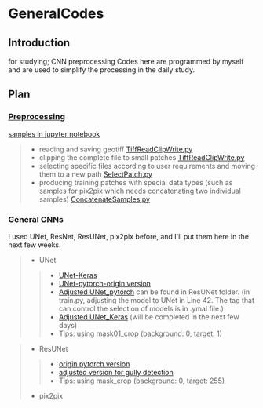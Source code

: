 
# GeneralCodes

## Introduction
for studying; CNN preprocessing
Codes here are programmed by myself and are used to simplify the processing in the daily study.

## Plan
### [Preprocessing](https://github.com/Sijin-Li/GeneralCodes/tree/main/1preprocess)
[samples in jupyter notebook](https://github.com/Sijin-Li/GeneralCodes/blob/main/1preprocess/newTestingTiffProcess.ipynb)
> * reading and saving geotiff [TiffReadClipWrite.py](https://github.com/Sijin-Li/GeneralCodes/blob/main/1preprocess/General/TiffReadClipWrite.py)
> * clipping the complete file to small patches [TiffReadClipWrite.py](https://github.com/Sijin-Li/GeneralCodes/blob/main/1preprocess/General/TiffReadClipWrite.py)
> * selecting specific files according to user requirements and moving them to a new path [SelectPatch.py](https://github.com/Sijin-Li/GeneralCodes/blob/main/1preprocess/General/SelectPatch.py)
> * producing training patches with special data types (such as samples for pix2pix which needs concatenating two individual samples) [ConcatenateSamples.py](https://github.com/Sijin-Li/GeneralCodes/blob/main/1preprocess/General/ConcatenateSamples.py)

### General CNNs
I used UNet, ResNet, ResUNet, pix2pix before, and I'll put them here in the next few weeks.
> * UNet
> > * [UNet-Keras](https://github.com/zhixuhao/unet)
> > * [UNet-pytorch-origin version](https://github.com/milesial/Pytorch-UNet)
> > * [Adjusted UNet_pytorch](https://github.com/Sijin-Li/GeneralCodes/blob/main/2generalmodel/ResUNet/unet_model.py) can be found in ResUNet folder. (in train.py, adjusting the model to UNet in Line 42. The tag that can control the selection of models is in .ymal file.)
> > * [Adjusted UNet_Keras](https://github.com/Sijin-Li/GeneralCodes/tree/main/2generalmodel/UNet_Keras/Adjusted) (will be completed in the next few days)
> > * Tips: using mask01_crop (background: 0, target: 1)

> * ResUNet
> > * [origin pytorch version](https://github.com/rishikksh20/ResUnet)
> > * [adjusted version for gully detection](https://github.com/Sijin-Li/GeneralCodes/tree/main/2generalmodel/ResUNet/Adjusted)
> > * Tips: using mask_crop (background: 0, target: 255)
> * pix2pix

